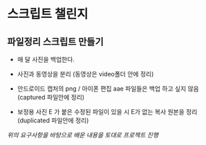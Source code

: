 # 스크립트 챌린지

## 파일정리 스크립트 만들기

- 매 달 사진을 백업한다.

- 사진과 동영상을 분리 (동영상은 video폴더 안에 정리)

- 안드로이드 캡처의 png / 아이폰 편집 aae 파일들은 백업 하고 싶지 않음 (captured 파일안에 정리)

- 보정용 사진 E 가 붙은 수정된 파일이 있을 시 E가 없는 복사 원본을 정리 (duplicated 파일안에 정리)

_위의 요구사항을 바탕으로 배운 내용을 토대로 프로젝트 진행_
